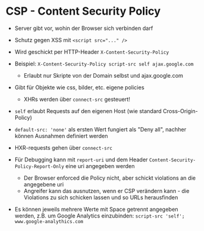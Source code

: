 # CSP - Content Security Policy
- Server gibt vor, wohin der Browser sich verbinden darf
- Schutz gegen XSS mit `<script src="..." />`
- Wird geschickt per HTTP-Header `X-Content-Security-Policy`

- Beispiel: `X-Content-Security-Policy script-src self ajax.google.com`
    - Erlaubt nur Skripte von der Domain selbst und ajax.google.com
- Gibt für Objekte wie css, bilder, etc. eigene policies
    - XHRs werden über `connect-src` gesteuert!
- `self` erlaubt Requests auf den eigenen Host (wie standard Cross-Origin-Policy)
- `default-src: 'none'` als ersten Wert fungiert als "Deny all", nachher können Ausnahmen definiert werden
- HXR-requests gehen über `connect-src`
- Für Debugging kann mit `report-uri` und dem Header `Content-Security-Policy-Report-Only` eine uri angegeben werden
    - Der Browser enforced die Policy nicht, aber schickt violations an die angegebene uri
    - Angreifer kann das ausnutzen, wenn er CSP verändern kann - die Violations zu sich schicken lassen und so URLs herausfinden
- Es können jeweils mehrere Werte mit Space getrennt angegeben werden, z.B. um Google Analytics einzubinden: `script-src 'self'; www.google-analythics.com`
